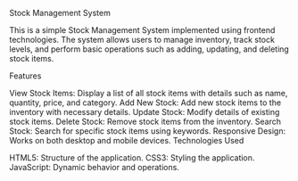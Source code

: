 Stock Management System

This is a simple Stock Management System implemented using frontend technologies. The system allows users to manage inventory, track stock levels, and perform basic operations such as adding, updating, and deleting stock items.

Features

View Stock Items: Display a list of all stock items with details such as name, quantity, price, and category.
Add New Stock: Add new stock items to the inventory with necessary details.
Update Stock: Modify details of existing stock items.
Delete Stock: Remove stock items from the inventory.
Search Stock: Search for specific stock items using keywords.
Responsive Design: Works on both desktop and mobile devices.
Technologies Used

HTML5: Structure of the application.
CSS3: Styling the application.
JavaScript: Dynamic behavior and operations.
